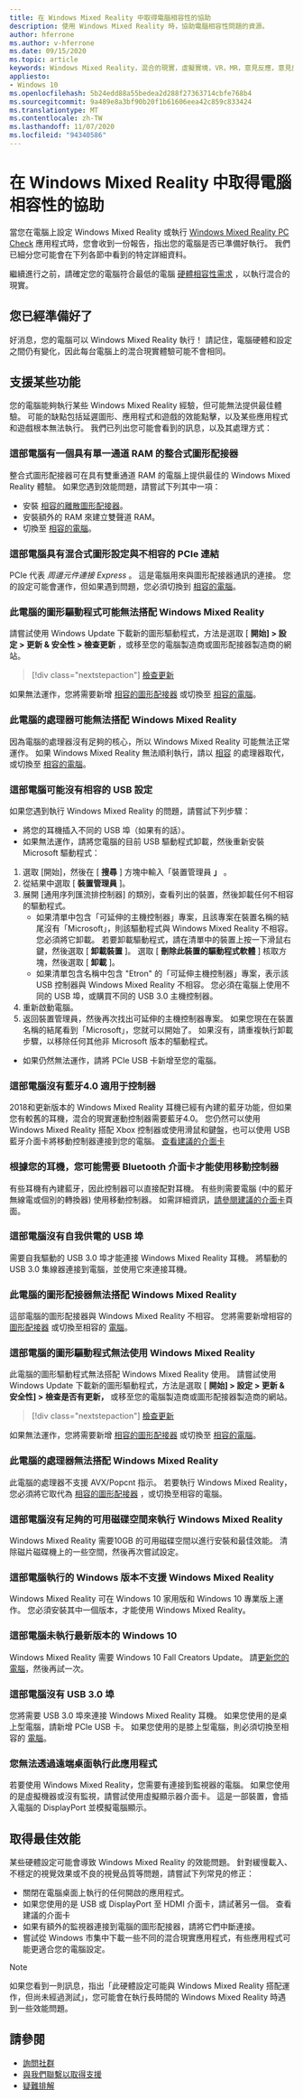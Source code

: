 ```yaml
---
title: 在 Windows Mixed Reality 中取得電腦相容性的協助
description: 使用 Windows Mixed Reality 時，協助電腦相容性問題的資源。
author: hferrone
ms.author: v-hferrone
ms.date: 09/15/2020
ms.topic: article
keywords: Windows Mixed Reality，混合的現實，虛擬實境，VR，MR，意見反應，意見反應中樞，bug
appliesto:
- Windows 10
ms.openlocfilehash: 5b24edd88a55bedea2d288f27363714cbfe768b4
ms.sourcegitcommit: 9a489e8a3bf90b20f1b61606eea42c859c833424
ms.translationtype: MT
ms.contentlocale: zh-TW
ms.lasthandoff: 11/07/2020
ms.locfileid: "94340586"
---
```

# <a name="get-help-with-pc-compatibility-in-windows-mixed-reality"></a>在 Windows Mixed Reality 中取得電腦相容性的協助

當您在電腦上設定 Windows Mixed Reality 或執行 [Windows Mixed Reality PC Check](https://www.microsoft.com/p/windows-mixed-reality-pc-check/9nzvl19n7cnc?rtc=1#activetab=pivot:overviewtab) 應用程式時，您會收到一份報告，指出您的電腦是否已準備好執行。 我們已細分您可能會在下列各節中看到的特定詳細資料。

繼續進行之前，請確定您的電腦符合最低的電腦 [硬體相容性需求](windows-mixed-reality-minimum-pc-hardware-compatibility-guidelines.md) ，以執行混合的現實。

## <a name="youre-good-to-go"></a>您已經準備好了

好消息，您的電腦可以 Windows Mixed Reality 執行！ 請記住，電腦硬體和設定之間仍有變化，因此每台電腦上的混合現實體驗可能不會相同。

## <a name="supports-some-features"></a>支援某些功能

您的電腦能夠執行某些 Windows Mixed Reality 經驗，但可能無法提供最佳體驗。 可能的缺點包括延遲圖形、應用程式和遊戲的效能點擊，以及某些應用程式和遊戲根本無法執行。 我們已列出您可能會看到的訊息，以及其處理方式：

### <a name="this-pc-has-an-integrated-graphics-card-with-single-channel-ram"></a>這部電腦有一個具有單一通道 RAM 的整合式圖形配接器

整合式圖形配接器可在具有雙重通道 RAM 的電腦上提供最佳的 Windows Mixed Reality 體驗。 如果您遇到效能問題，請嘗試下列其中一項：

* 安裝 [相容的離散圖形配接器](windows-mixed-reality-minimum-pc-hardware-compatibility-guidelines.md#compatibility-guidelines)。
* 安裝額外的 RAM 來建立雙聲道 RAM。
* 切換至 [相容的電腦](https://www.microsoft.com/mixed-reality/windows-mixed-reality?rtc=1)。

### <a name="this-pc-has-a-hybrid-graphics-configuration-with-an-incompatible-pcie-link"></a>這部電腦具有混合式圖形設定與不相容的 PCIe 連結

PCIe 代表 *周邊元件連接 Express* 。 這是電腦用來與圖形配接器通訊的連接。 您的設定可能會運作，但如果遇到問題，您必須切換到 [相容的電腦](https://www.microsoft.com/mixed-reality/windows-mixed-reality?rtc=1)。

### <a name="this-pcs-graphics-driver-might-not-work-well-with-windows-mixed-reality"></a>此電腦的圖形驅動程式可能無法搭配 Windows Mixed Reality

請嘗試使用 Windows Update 下載新的圖形驅動程式，方法是選取 [ **開始] > 設定 > 更新 & 安全性 > 檢查更新** ，或移至您的電腦製造商或圖形配接器製造商的網站。

> [!div class="nextstepaction"]
> [檢查更新](ms-settings:windowsupdate?activationSource=SMC-Article-4045777)

如果無法運作，您將需要新增 [相容的圖形配接器](windows-mixed-reality-minimum-pc-hardware-compatibility-guidelines.md#compatibility-guidelines) 或切換至 [相容的電腦](https://www.microsoft.com/mixed-reality/windows-mixed-reality?rtc=1)。

### <a name="this-pcs-processor-might-not-work-well-with-windows-mixed-reality"></a>此電腦的處理器可能無法搭配 Windows Mixed Reality

因為電腦的處理器沒有足夠的核心，所以 Windows Mixed Reality 可能無法正常運作。 如果 Windows Mixed Reality 無法順利執行，請以 [相容](windows-mixed-reality-minimum-pc-hardware-compatibility-guidelines.md) 的處理器取代，或切換至 [相容的電腦](https://www.microsoft.com/mixed-reality/windows-mixed-reality?rtc=1)。

### <a name="this-pc-might-not-have-a-compatible-usb-configuration"></a>這部電腦可能沒有相容的 USB 設定

如果您遇到執行 Windows Mixed Reality 的問題，請嘗試下列步驟：

* 將您的耳機插入不同的 USB 埠（如果有的話）。
* 如果無法運作，請將您電腦的目前 USB 驅動程式卸載，然後重新安裝 Microsoft 驅動程式：

1. 選取 [開始]，然後在 [ **搜尋** ] 方塊中輸入「裝置管理員 **」** 。
2. 從結果中選取 [ **裝置管理員** ]。
3. 展開 [通用序列匯流排控制器] 的類別，查看列出的裝置，然後卸載任何不相容的驅動程式。
    * 如果清單中包含「可延伸的主機控制器」專案，且該專案在裝置名稱的結尾沒有「Microsoft」，則該驅動程式與 Windows Mixed Reality 不相容。 您必須將它卸載。 若要卸載驅動程式，請在清單中的裝置上按一下滑鼠右鍵，然後選取 [ **卸載裝置** ]。 選取 [ **刪除此裝置的驅動程式軟體** ] 核取方塊，然後選取 [ **卸載** ]。
    * 如果清單包含名稱中包含 "Etron" 的「可延伸主機控制器」專案，表示該 USB 控制器與 Windows Mixed Reality 不相容。 您必須在電腦上使用不同的 USB 埠，或購買不同的 USB 3.0 主機控制器。
4. 重新啟動電腦。
5. 返回裝置管理員，然後再次找出可延伸的主機控制器專案。 如果您現在在裝置名稱的結尾看到「Microsoft」，您就可以開始了。 如果沒有，請重複執行卸載步驟，以移除任何其他非 Microsoft 版本的驅動程式。

* 如果仍然無法運作，請將 PCIe USB 卡新增至您的電腦。

### <a name="this-pc-doesnt-have-bluetooth-40-for-controllers"></a>這部電腦沒有藍牙4.0 適用于控制器

2018和更新版本的 Windows Mixed Reality 耳機已經有內建的藍牙功能，但如果您有較舊的耳機，混合的現實運動控制器需要藍牙4.0。 您仍然可以使用 Windows Mixed Reality 搭配 Xbox 控制器或使用滑鼠和鍵盤，也可以使用 USB 藍牙介面卡將移動控制器連接到您的電腦。 [查看建議的介面卡](recommended-adapters-for-windows-mixed-reality-capable-pcs.md)

### <a name="depending-on-your-headset-you-may-need-a-bluetooth-adapter-to-use-motion-controllers"></a>根據您的耳機，您可能需要 Bluetooth 介面卡才能使用移動控制器

有些耳機有內建藍牙，因此控制器可以直接配對耳機。 有些則需要電腦 (中的藍牙無線電或個別的轉換器) 使用移動控制器。 如需詳細資訊，[請參閱建議的介面卡](recommended-adapters-for-windows-mixed-reality-capable-pcs.md)頁面。

### <a name="this-pc-doesnt-have-a-self-powered-usb-port"></a>這部電腦沒有自我供電的 USB 埠

需要自我驅動的 USB 3.0 埠才能連接 Windows Mixed Reality 耳機。 將驅動的 USB 3.0 集線器連接到電腦，並使用它來連接耳機。

### <a name="this-pcs-graphics-card-wont-work-with-windows-mixed-reality"></a>此電腦的圖形配接器無法搭配 Windows Mixed Reality

這部電腦的圖形配接器與 Windows Mixed Reality 不相容。 您將需要新增相容的 [圖形配接器](windows-mixed-reality-minimum-pc-hardware-compatibility-guidelines.md#compatibility-guidelines) 或切換至相容的 [電腦](https://www.microsoft.com/mixed-reality/windows-mixed-reality?rtc=1)。

### <a name="this-pcs-graphics-driver-wont-work-with-windows-mixed-reality"></a>這部電腦的圖形驅動程式無法使用 Windows Mixed Reality

此電腦的圖形驅動程式無法搭配 Windows Mixed Reality 使用。 請嘗試使用 Windows Update 下載新的圖形驅動程式，方法是選取 [ **開始] > 設定 > 更新 & 安全性] > 檢查是否有更新，** 或移至您的電腦製造商或圖形配接器製造商的網站。

> [!div class="nextstepaction"]
> [檢查更新](ms-settings:windowsupdate?activationSource=SMC-Article-4045777)

如果無法運作，您將需要新增 [相容的圖形配接器](windows-mixed-reality-minimum-pc-hardware-compatibility-guidelines.md#compatibility-guidelines) 或切換至 [相容的電腦](https://www.microsoft.com/mixed-reality/windows-mixed-reality?rtc=1)。

### <a name="this-pcs-processor-wont-work-with-windows-mixed-reality"></a>此電腦的處理器無法搭配 Windows Mixed Reality

此電腦的處理器不支援 AVX/Popcnt 指示。 若要執行 Windows Mixed Reality，您必須將它取代為 [相容的圖形配接器](windows-mixed-reality-minimum-pc-hardware-compatibility-guidelines.md#compatibility-guidelines) ，或切換至相容的電腦。

### <a name="this-pc-doesnt-have-enough-free-disk-space-to-run-windows-mixed-reality"></a>這部電腦沒有足夠的可用磁碟空間來執行 Windows Mixed Reality

Windows Mixed Reality 需要10GB 的可用磁碟空間以進行安裝和最佳效能。 清除磁片磁碟機上的一些空間，然後再次嘗試設定。

### <a name="this-pc-is-running-an-edition-of-windows-that-doesnt-support-windows-mixed-reality"></a>這部電腦執行的 Windows 版本不支援 Windows Mixed Reality

Windows Mixed Reality 可在 Windows 10 家用版和 Windows 10 專業版上運作。 您必須安裝其中一個版本，才能使用 Windows Mixed Reality。

### <a name="this-pc-isnt-running-the-latest-version-of-windows-10"></a>這部電腦未執行最新版本的 Windows 10

Windows Mixed Reality 需要 Windows 10 Fall Creators Update。 請[更新您的電腦](https://support.microsoft.com/help/4028685)，然後再試一次。

### <a name="this-pc-has-no-usb-30-port"></a>這部電腦沒有 USB 3.0 埠

您將需要 USB 3.0 埠來連接 Windows Mixed Reality 耳機。 如果您使用的是桌上型電腦，請新增 PCIe USB 卡。 如果您使用的是膝上型電腦，則必須切換至相容的 [電腦](https://www.microsoft.com/mixed-reality/windows-mixed-reality?rtc=1)。

### <a name="you-cant-run-this-app-via-remote-desktop"></a>您無法透過遠端桌面執行此應用程式

若要使用 Windows Mixed Reality，您需要有連接到監視器的電腦。 如果您使用的是虛擬機器或沒有監視，請嘗試使用虛擬顯示器介面卡。 這是一部裝置，會插入電腦的 DisplayPort 並模擬電腦顯示。

## <a name="getting-the-best-performance"></a>取得最佳效能

某些硬體設定可能會導致 Windows Mixed Reality 的效能問題。 針對緩慢載入、不穩定的視覺效果或不良的視覺品質等問題，請嘗試下列常見的修正：

* 關閉在電腦桌面上執行的任何開啟的應用程式。
* 如果您使用的是 USB 或 DisplayPort 至 HDMI 介面卡，請試著另一個。 查看建議的介面卡
* 如果有額外的監視器連接到電腦的圖形配接器，請將它們中斷連接。
* 嘗試從 Windows 市集中下載一些不同的混合現實應用程式，有些應用程式可能更適合您的電腦設定。

> [!NOTE]
> 如果您看到一則訊息，指出「此硬體設定可能與 Windows Mixed Reality 搭配運作，但尚未經過測試」，您可能會在執行長時間的 Windows Mixed Reality 時遇到一些效能問題。

## <a name="see-also"></a>請參閱

* [詢問社群](https://answers.microsoft.com)
* [與我們聯繫以取得支援](https://support.microsoft.com/contactus/)
* [疑難排解](troubleshooting-windows-mixed-reality.md)